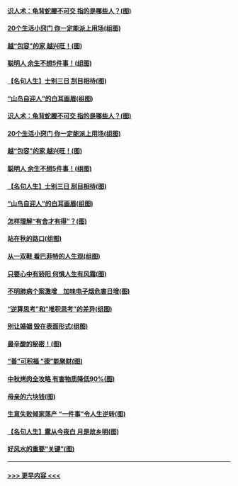 #### [识人术：龟背蛇腰不可交 指的是哪些人？(图)](../pages/p8/907503.md?t=09161744) 
#### [20个生活小窍门 你一定能派上用场(组图)](../pages/p8/907510.md?t=09161744) 
#### [越“包容”的家 越兴旺！(图)](../pages/p8/907328.md?t=09161744) 
#### [聪明人 余生不想5件事！(组图)](../pages/p8/907364.md?t=09161744) 
#### [【名句人生】士别三日 刮目相待(图)](../pages/p8/906988.md?t=09161744) 
#### [“山鸟自迎人”的白耳画眉(组图)](../pages/p8/907332.md?t=09161744) 
#### [识人术：龟背蛇腰不可交 指的是哪些人？(图)](../pages/p8/907503.md?t=09161744) 
#### [20个生活小窍门 你一定能派上用场(组图)](../pages/p8/907510.md?t=09161744) 
#### [越“包容”的家 越兴旺！(图)](../pages/p8/907328.md?t=09161744) 
#### [聪明人 余生不想5件事！(组图)](../pages/p8/907364.md?t=09161744) 
#### [【名句人生】士别三日 刮目相待(图)](../pages/p8/906988.md?t=09161744) 
#### [“山鸟自迎人”的白耳画眉(组图)](../pages/p8/907332.md?t=09161744) 
#### [怎样理解“有舍才有得”？(图)](../pages/p8/906872.md?t=09161744) 
#### [站在秋的路口(组图)](../pages/p8/906914.md?t=09161744) 
#### [从一双鞋 看巴菲特的人生观(组图)](../pages/p8/907311.md?t=09161744) 
#### [只要心中有骄阳 何惧人生有风霜(图)](../pages/p8/907320.md?t=09161744) 
#### [不明肺病个案激增　加味电子烟危害日增(图)](../pages/p8/907307.md?t=09161744) 
#### [“逆算思考”和“堆积思考”的差异(组图)](../pages/p8/907229.md?t=09161744) 
#### [别让婚姻 毁在表面形式(组图)](../pages/p8/907118.md?t=09161744) 
#### [最辛酸的秘密！(图)](../pages/p8/906327.md?t=09161744) 
#### [“善”可积福 “德”能聚财(图)](../pages/p8/906906.md?t=09161744) 
#### [中秋烤肉全攻略 有害物质降低90%(图)](../pages/p8/907227.md?t=09161744) 
#### [母亲的六块钱(图)](../pages/p8/907107.md?t=09161744) 
#### [生意失败倾家荡产 “一件事”令人生逆转(图)](../pages/p8/907101.md?t=09161744) 
#### [【名句人生】露从今夜白 月是故乡明(图)](../pages/p8/906558.md?t=09161744) 
#### [好风水的重要“关键”(图)](../pages/p8/907087.md?t=09161744) 

----
#### [ >>> 更早内容 <<< ](../indexes/p8-earlier.md)
